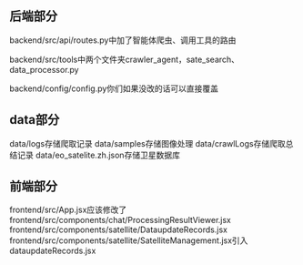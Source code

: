 ## 后端部分
backend/src/api/routes.py中加了智能体爬虫、调用工具的路由

backend/src/tools中两个文件夹crawler_agent，sate_search、data_processor.py

backend/config/config.py你们如果没改的话可以直接覆盖
## data部分

data/logs存储爬取记录
data/samples存储图像处理
data/crawlLogs存储爬取总结记录
data/eo_satelite.zh.json存储卫星数据库
## 前端部分
frontend/src/App.jsx应该修改了
frontend/src/components/chat/ProcessingResultViewer.jsx
frontend/src/components/satellite/DataupdateRecords.jsx
frontend/src/components/satellite/SatelliteManagement.jsx引入dataupdateRecords.jsx

